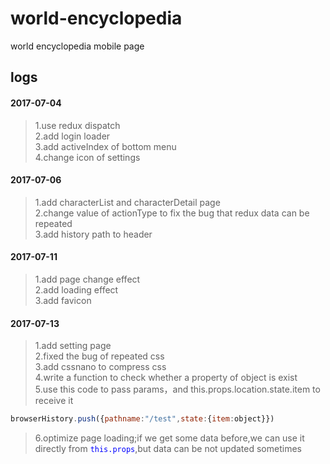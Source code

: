 # world-encyclopedia
world encyclopedia mobile page

## logs
#### 2017-07-04  
> 1.use redux dispatch  
> 2.add login loader  
> 3.add activeIndex of bottom menu  
> 4.change icon of settings
#### 2017-07-06  
> 1.add characterList and characterDetail page  
> 2.change value of actionType to fix the bug that redux data can be repeated  
> 3.add history path to header  
#### 2017-07-11
> 1.add page change effect  
> 2.add loading effect  
> 3.add favicon  
#### 2017-07-13
> 1.add setting page  
> 2.fixed the bug of repeated css  
> 3.add cssnano to compress css  
> 4.write a function to check whether a property of object is exist  
> 5.use this code to pass params，and this.props.location.state.item to receive it
```javascript 
browserHistory.push({pathname:"/test",state:{item:object}})
```
> 6.optimize page loading;if we get some data before,we can use it directly from <font color=blue>`this.props`</font>,but data can be not updated sometimes 


